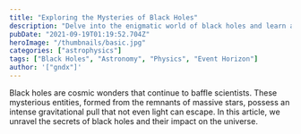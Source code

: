 ```yaml
---
title: "Exploring the Mysteries of Black Holes"
description: "Delve into the enigmatic world of black holes and learn about their fascinating properties."
pubDate: "2021-09-19T01:19:52.704Z"
heroImage: "/thumbnails/basic.jpg"
categories: ["astrophysics"]
tags: ["Black Holes", "Astronomy", "Physics", "Event Horizon"]
author: '["gndx"]'
---
```


Black holes are cosmic wonders that continue to baffle scientists. These mysterious entities, formed from the remnants of massive stars, possess an intense gravitational pull that not even light can escape. In this article, we unravel the secrets of black holes and their impact on the universe.
